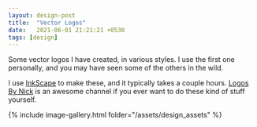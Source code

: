 ```yaml
---
layout: design-post
title:  "Vector Logos"
date:   2021-06-01 21:21:21 +0530
tags: [design]
---
```


Some vector logos I have created, in various styles. I use the first one personally, and you may have seen some of the others in the wild.

I use [InkScape](https://inkscape.org) to make these, and it typically takes a couple hours. [Logos By Nick](https://www.youtube.com/channel/UCEQXp_fcqwPcqrzNtWJ1w9w) is an awesome channel if you ever want to do these kind of stuff yourself.

{% include image-gallery.html folder="/assets/design_assets" %}